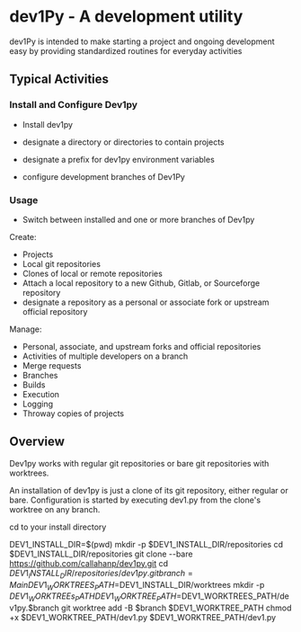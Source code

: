 # dev1Py - A development utility
 
dev1Py is intended to make starting a project and ongoing development easy by providing standardized routines for everyday activities

## Typical Activities

### Install and Configure Dev1py

* Install dev1py

* designate a directory or directories to contain projects
* designate a prefix for dev1py environment variables
* configure development branches of Dev1Py

### Usage

* Switch between installed and one or more branches of Dev1py
  
Create:

* Projects
* Local git repositories
* Clones of local or remote repositories
* Attach a local repository to a new Github, Gitlab, or Sourceforge repository
* designate a repository as a personal or associate fork or upstream official repository
  
Manage:

* Personal, associate, and upstream forks and official repositories
* Activities of multiple developers on a branch
* Merge requests
* Branches
* Builds
* Execution
* Logging
* Throway copies of projects

## Overview



Dev1py works with regular git repositories or bare git repositories with worktrees. 

An installation of dev1py is just a clone of its git repository, either regular or bare.
Configuration is started by executing dev1.py from the clone's worktree on any branch.

  cd to your install directory
  
  DEV1_INSTALL_DIR=$(pwd)
  mkdir -p $DEV1_INSTALL_DIR/repositories
  cd $DEV1_INSTALL_DIR/repositories
  git clone --bare https://github.com/callahanp/dev1py.git 
  cd $DEV1_INSTALL_DIR/repositories/dev1py.git
  branch=Main
  DEV1_WORKTREES_PATH=$DEV1_INSTALL_DIR/worktrees
  mkdir -p $DEV1_WORKTREEs_PATH
  DEV1_WORKTREE_PATH=$DEV1_WORKTREES_PATH/dev1py.$branch
  git worktree add -B $branch $DEV1_WORKTREE_PATH
  chmod +x $DEV1_WORKTREE_PATH/dev1.py
  $DEV1_WORKTREE_PATH/dev1.py

 
